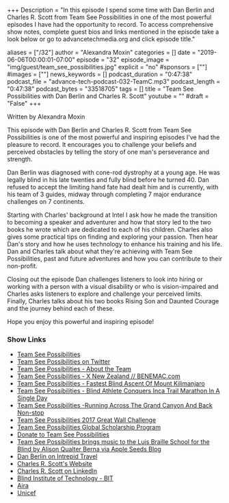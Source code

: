 +++
Description = "In this episode I spend some time with Dan Berlin and Charles R. Scott from Team See Possibilities in one of the most powerful episodes I have had the opportunity to record. To access comprehensive show notes, complete guest bios and links mentioned in the episode take a look below or go to advancetechmedia.org and click episode title."

aliases = ["/32"]
author = "Alexandra Moxin"
categories = []
date = "2019-06-06T00:00:01-07:00"
episode = "32"
episode_image = "img/guest/team_see_possibilities.jpg"
explicit = "no"
#sponsors = [""]
#images = [""]
news_keywords = []
podcast_duration = "0:47:38"
podcast_file = "advance-tech-podcast-032-TeamC.mp3"
podcast_length = "0:47:38"
podcast_bytes = "33518705"
tags = []
title = "Team See Possibilities with Dan Berlin and Charles R. Scott"
youtube = ""
#draft = "False"
+++

Written by Alexandra Moxin

This episode with Dan Berlin and Charles R. Scott from Team See Possibilities is one of the most powerful and inspiring episodes I've had the pleasure to record. It encourages you to challenge your beliefs and perceived obstacles by telling the story of one man's perseverance and strength.

Dan Berlin was diagnosed with cone-rod dystrophy at a young age. He was legally blind in his late twenties and fully blind before he turned 40. Dan refused to accept the limiting hand fate had dealt him and is currently, with his team of 3 guides, midway through completing 7 major endurance challenges on 7 continents.

Starting with Charles' background at Intel I ask how he made the transition to becoming a speaker and adventurer and how that story led to the two books he wrote which are dedicated to each of his children. Charles also gives some practical tips on finding and exploring your passion. Then hear Dan's story and how he uses technology to enhance his training and his life. Dan and Charles talk about what they're achieving with Team See Possibilities, past and future adventures and how you can contribute to their non-profit.

Closing out the episode Dan challenges listeners to look into hiring or working with a person with a visual disability or who is vision-impaired and Charles asks listeners to explore and challenge your perceived limits. Finally, Charles talks about his two books Rising Son and Daunted Courage and the journey behind each of these.

 Hope you enjoy this powerful and inspiring episode!

### Show Links

* [Team See Possibilities](http://www.teamseepossibilities.com/)
* [Team See Possibilities on Twitter](https://twitter.com/TeamSeePoss)
* [Team See Possibilities - About the Team](http://www.teamseepossibilities.com/about-us1.html)
* [Team See Possibilities - X New Zealand // BENEMAC.com](https://vimeo.com/328046117)
* [Team See Possibilities - Fastest Blind Ascent Of ​Mount Kilimanjaro](https://youtu.be/PreTQv-HKWI)
* [Team See Possibilities - Blind Athlete Conquers Inca Trail Marathon In A Single Day](https://youtu.be/ylZiCq5IL2Q)
* [Team See Possibilities - ​Running Across The Grand Canyon ​And Back Non-stop](https://youtu.be/NnodblqNHOM)
* [Team See Possibilities 2017 Great Wall Challenge](https://www.youtube.com/watch?v=Kvhl-4ZpAgo&feature=youtu.be)
* [Team See Possibilities Global Scholarship Program](http://www.teamseepossibilities.com/global-scholarship-program.html)
* [Donate to Team See Possibilities](https://donorbox.org/tsp-2018-new-zealand-scholarship-campaign)
* [Team See Possibilities brings music to the Luis Braille School for the Blind by Alison Qualter Berna via Apple Seeds Blog](http://blog.appleseedsplay.com/2016/02/team-see-possibilities-brings-music-to.html)
* [Dan Berlin on Intrepid Travel](https://www.intrepidtravel.com/ca/team-see)
* [Charles R. Scott's Website](http://familyadventureguy.blogspot.com/)
* [Charles R. Scott on LinkedIn](https://www.linkedin.com/in/charles-r-scott-849a39/)
* [Blind Institute of Technology - BIT](https://blindinstituteoftechnology.org/)
* [Aira](https://aira.io/)
* [Unicef](https://www.unicef.org/)


